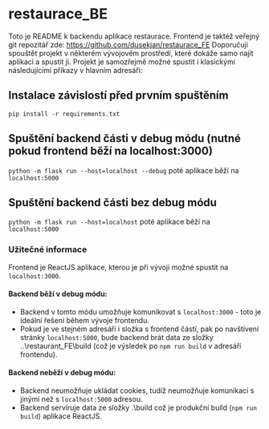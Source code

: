 # restaurace_BE
Toto je README k backendu aplikace restaurace. Frontend je taktéž veřejný git repozitář zde: https://github.com/dusekjan/restaurace_FE
Doporučuji spouštět projekt v některém vývojovém prostředí, které dokáže samo najít aplikaci a spustit ji. 
Projekt je samozřejmě možné spustit i klasickými následujícími příkazy v hlavním adresáři:

## Instalace závislostí před prvním spuštěním
`pip install -r requirements.txt`

## Spuštění backend části v debug módu (nutné pokud frontend běží na localhost:3000)
`python -m flask run --host=localhost --debug` poté aplikace běží na `localhost:5000`

## Spuštění backend části bez debug módu
`python -m flask run --host=localhost` poté aplikace běží na `localhost:5000`

### Užitečné informace
Frontend je ReactJS aplikace, kterou je při vývoji možné spustit na `localhost:3000`.
#### Backend běží v debug módu:
 - Backend v tomto módu umožňuje komunikovat s `localhost:3000` - toto je ideální řešení během vývoje frontendu. 
 - Pokud je ve stejném adresáři i složka s frontend částí, pak po navštívení stránky `localhost:5000`, bude backend brát data ze složky ..\restaurant_FE\build 
 (což je výsledek po `npm run build` v adresáři frontendu). 
#### Backend neběží v debug módu:
 - Backend neumožňuje ukládat cookies, tudíž neumožňuje komunikaci s jinými než s `localhost:5000` adresou.
 - Backend servíruje data ze složky .\build což je produkční build (`npm run build`) aplikace ReactJS.
